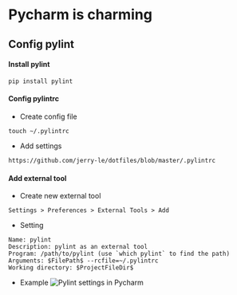 # Pycharm is charming

## Config pylint

#### Install pylint
```
pip install pylint
```

#### Config pylintrc
- Create config file
```
touch ~/.pylintrc
```

- Add settings
```
https://github.com/jerry-le/dotfiles/blob/master/.pylintrc
```

#### Add external tool
- Create new external tool
```
Settings > Preferences > External Tools > Add
```

- Setting
```
Name: pylint
Description: pylint as an external tool
Program: /path/to/pylint (use `which pylint` to find the path)
Arguments: $FilePath$ --rcfile=~/.pylintrc
Working directory: $ProjectFileDir$
```

- Example
![Pylint settings in Pycharm][pylint-settings]


[pylint-settings]: https://i.imgur.com/JwKmkoZ.png
